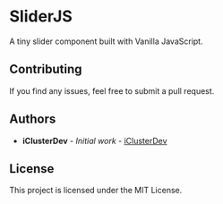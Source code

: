 # SliderJS

A tiny slider component built with Vanilla JavaScript.

<!-- ### Prerequisites

To use Devkit-Static you need to have [Node.js](https://nodejs.org/en/) installed.

### Installing

Download the .zip file and extract the content into your working directory.

Now run:

```
npm install
```

After all the packages are installed run:

```
npm start
```

In your working directory a dist directory will be automatically generated. All your work should be done in the src directory. On every file save in the src directory, *.scss will get compiled into style.min.css, *js into app.min.js. All the images get transferred automatically into the dist directory.
The dist forder is constantly whatched. Don't touch it!

You are now all set.
Happy Dev! -->

## Contributing

If you find any issues, feel free to submit a pull request.

## Authors

- **iClusterDev** - _Initial work_ - [iClusterDev](https://github.com/iClusterDev)

## License

This project is licensed under the MIT License.
